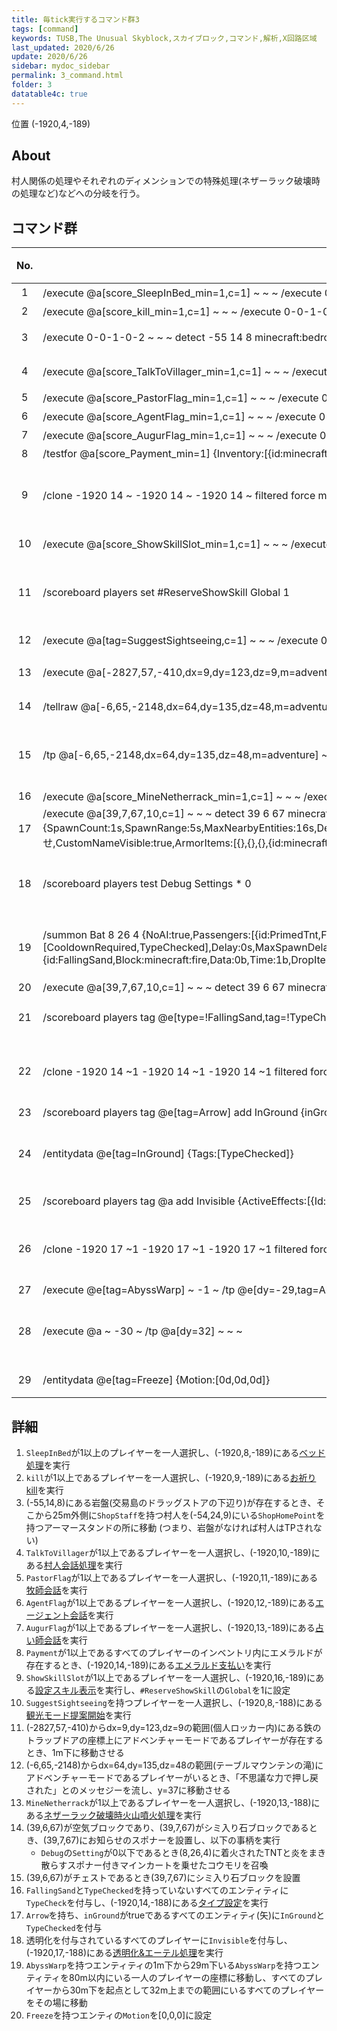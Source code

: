 ```yaml
---
title: 毎tick実行するコマンド群3
tags: [command]
keywords: TUSB,The Unusual Skyblock,スカイブロック,コマンド,解析,X回路区域
last_updated: 2020/6/26
update: 2020/6/26
sidebar: mydoc_sidebar
permalink: 3_command.html
folder: 3
datatable4c: true
---
```


<span class="label label-primary">位置 (-1920,4,-189)</span>

## About

村人関係の処理やそれぞれのディメンションでの特殊処理(ネザーラック破壊時の処理など)などへの分岐を行う。

## コマンド群

<div class="datatable4c-begin"></div>

|No.|コマンド|コメント|状態|
|:-:|-|-|-|
|1|/execute @a[score_SleepInBed_min=1,c=1] ~ ~ ~ /execute 0-0-1-0-1 ~ 8 -189 /clone ~ ~ ~ ~ ~ ~ ~ ~ ~ filtered force minecraft:command_block 5 ###ベッド処理|ベッド処理|
|2|/execute @a[score_kill_min=1,c=1] ~ ~ ~ /execute 0-0-1-0-1 ~ 9 -189 /clone ~ ~ ~ ~ ~ ~ ~ ~ ~ filtered force minecraft:command_block 5 ###お祈り処理|お祈り処理|
|3|/execute 0-0-1-0-2 ~ ~ ~ detect -55 14 8 minecraft:bedrock 0 /tp @e[rm=25,type=Villager,tag=ShopStaff] @e[-54,24,9,2,type=ArmorStand,tag=ShopHomePoint,c=1]|交易島落下防止兼追加 ShopStaffタグ|
|4|/execute @a[score_TalkToVillager_min=1,c=1] ~ ~ ~ /execute 0-0-1-0-1 ~ 10 -189 /clone ~ ~ ~ ~ ~ ~ ~ ~ ~ filtered force minecraft:command_block 5 ###村人会話|村人会話 牧師 エージェント 占い師|
|5|/execute @a[score_PastorFlag_min=1,c=1] ~ ~ ~ /execute 0-0-1-0-1 ~ 11 -189 /clone ~ ~ ~ ~ ~ ~ ~ ~ ~ filtered force minecraft:command_block 5 ###牧師会話|
|6|/execute @a[score_AgentFlag_min=1,c=1] ~ ~ ~ /execute 0-0-1-0-1 ~ 12 -189 /clone ~ ~ ~ ~ ~ ~ ~ ~ ~ filtered force minecraft:command_block 5 ###エージェント会話|
|7|/execute @a[score_AugurFlag_min=1,c=1] ~ ~ ~ /execute 0-0-1-0-1 ~ 13 -189 /clone ~ ~ ~ ~ ~ ~ ~ ~ ~ filtered force minecraft:command_block 5 ###占い師会話|
|8|/testfor @a[score_Payment_min=1] {Inventory:[{id:minecraft:emerald}]}|エメラルド支払い|
|9|/clone -1920 14 ~ -1920 14 ~ -1920 14 ~ filtered force minecraft:command_block 5 ###エメラルド支払い||条件付き|
|10|/execute @a[score_ShowSkillSlot_min=1,c=1] ~ ~ ~ /execute 0-0-1-0-1 ~ 16 -189 /clone ~ ~ ~ ~ ~ ~ ~ ~ ~ filtered force minecraft:command_block 5 ###設定スキル表示|設定スキル表示 スコアShowSkillSlot|
|11|/scoreboard players set #ReserveShowSkill Global 1||条件付き|
|12|/execute @a[tag=SuggestSightseeing,c=1] ~ ~ ~ /execute 0-0-1-0-1 ~ 8 -188 /clone ~ ~ ~ ~ ~ ~ ~ ~ ~ filtered force minecraft:command_block 5 ###観光モード提案|観光モード提案 タグSuggestShightSeeing|
|13|/execute @a[-2827,57,-410,dx=9,dy=123,dz=9,m=adventure] ~ ~ ~ detect ~ ~ ~ minecraft:iron_trapdoor -1 /tp @a[c=1] ~ ~-1 ~|個人ロッカーエンパ対策|
|14|/tellraw @a[-6,65,-2148,dx=64,dy=135,dz=48,m=adventure] {"text":"不思議な力で押し戻された。","color":"dark_purple"}|テーブルマウンテン 不思議な力|
|15|/tp @a[-6,65,-2148,dx=64,dy=135,dz=48,m=adventure] ~ 37 ~||条件付き|
|16|/execute @a[score_MineNetherrack_min=1,c=1] ~ ~ ~ /execute 0-0-1-0-1 ~ 13 -188 /clone ~ ~ ~ ~ ~ ~ ~ ~ ~ filtered force minecraft:command_block 5 ###ネザー火山噴火|ネザー火山噴火|
|17|/execute @a[39,7,67,10,c=1] ~ ~ ~ detect 39 6 67 minecraft:air 0 /execute @a[c=1] ~ ~ ~ detect 39 7 67 minecraft:monster_egg -1 /setblock 39 7 67 minecraft:mob_spawner 0 destroy {SpawnCount:1s,SpawnRange:5s,MaxNearbyEntities:16s,Delay:1s,MaxSpawnDelay:10s,MinSpawnDelay:10s,RequiredPlayerRange:32s,SpawnData:{id:Silverfish,CustomName:お知らせ,CustomNameVisible:true,ArmorItems:[{},{},{},{id:minecraft:wool,Count:1b}],ArmorDropChances:[0f,0f,0f,2f]}}|サボテン島の罠(封印島の間違えでは?)|
|18|/scoreboard players test Debug Settings * 0||条件付き|
|19|/summon Bat 8 26 4 {NoAI:true,Passengers:[{id:PrimedTnt,Fuse:5s},{id:MinecartSpawner,PortalCooldown:1,Tags:[CooldownRequired,TypeChecked],Delay:0s,MaxSpawnDelay:32000s,MinSpawnDelay:32000s,SpawnCount:200s,SpawnRange:64s,MaxNearbyEntities:300s,RequiredPlayerRange:120s,SpawnData:{id:FallingSand,Block:minecraft:fire,Data:0b,Time:1b,DropItem:false},SpawnPotentials:[{Weight:1}]}]}||条件付き|
|20|/execute @a[39,7,67,10,c=1] ~ ~ ~ detect 39 6 67 minecraft:chest -1 /setblock 39 7 67 minecraft:monster_egg 0 keep|
|21|/scoreboard players tag @e[type=!FallingSand,tag=!TypeChecked] add TypeCheck|タイプ設定 TypeCheck TypeChecked|
|22|/clone -1920 14 ~1 -1920 14 ~1 -1920 14 ~1 filtered force minecraft:command_block 5 ###タイプ設定||条件付き|
|23|/scoreboard players tag @e[tag=Arrow] add InGround {inGround:true}|接地矢無効化|
|24|/entitydata @e[tag=InGround] {Tags:[TypeChecked]}||条件付き|
|25|/scoreboard players tag @a add Invisible {ActiveEffects:[{Id:14b}]}|透明化&エーテル Invisible|
|26|/clone -1920 17 ~1 -1920 17 ~1 -1920 17 ~1 filtered force minecraft:command_block 5 ###エーテル処理||条件付き|
|27|/execute @e[tag=AbyssWarp] ~ -1 ~ /tp @e[dy=-29,tag=AbyssWarp] @a[r=80,c=1]|奈落防止|
|28|/execute @a ~ -30 ~ /tp @a[dy=32] ~ ~ ~||条件付き|
|29|/entitydata @e[tag=Freeze] {Motion:[0d,0d,0d]}|NoAI停止処理 Freeze **もやんのせい**|

<div class="datatable4c-end"></div>

## 詳細

1. `SleepInBed`が1以上のプレイヤーを一人選択し、(-1920,8,-189)にある[ベッド処理](3_bedProcessing.html)を実行
2. `kill`が1以上であるプレイヤーを一人選択し、(-1920,9,-189)にある[お祈りkill](3_prayProcessing.html)を実行
3. (-55,14,8)にある岩盤(交易島のドラッグストアの下辺り)が存在するとき、そこから25m外側に`ShopStaff`を持つ村人を(-54,24,9)にいる`ShopHomePoint`を持つアーマースタンドの所に移動 (つまり、岩盤がなければ村人はTPされない)
4. `TalkToVillager`が1以上であるプレイヤーを一人選択し、(-1920,10,-189)にある[村人会話処理](3_villagerTalkProcessing.html)を実行
5. `PastorFlag`が1以上であるプレイヤーを一人選択し、(-1920,11,-189)にある[牧師会話](3_pastorTalk.html)を実行
6. `AgentFlag`が1以上であるプレイヤーを一人選択し、(-1920,12,-189)にある[エージェント会話](3_agentTalk.html)を実行
7. `AugurFlag`が1以上であるプレイヤーを一人選択し、(-1920,13,-189)にある[占い師会話](3_augurTalk.html)を実行
8. `Payment`が1以上であるすべてのプレイヤーのインベントリ内にエメラルドが存在するとき、(-1920,14,-189)にある[エメラルド支払い](3_paymentProcessing.html)を実行
9. `ShowSkillSlot`が1以上であるプレイヤーを一人選択し、(-1920,16,-189)にある[設定スキル表示](3_skillDisplay.html)を実行し、`#ReserveShowSkill`の`Global`を1に設定
10. `SuggestSightseeing`を持つプレイヤーを一人選択し、(-1920,8,-188)にある[観光モード提案開始](3_suggestSightseeing.html)を実行
11. (-2827,57,-410)からdx=9,dy=123,dz=9の範囲(個人ロッカー内)にある鉄のトラップドアの座標上にアドベンチャーモードであるプレイヤーが存在するとき、1m下に移動させる
12. (-6,65,-2148)からdx=64,dy=135,dz=48の範囲(テーブルマウンテンの滝)にアドベンチャーモードであるプレイヤーがいるとき、「不思議な力で押し戻された」とのメッセジーを流し、y=37に移動させる
13. `MineNetherrack`が1以上であるプレイヤーを一人選択し、(-1920,13,-188)にある[ネザーラック破壊時火山噴火処理](3_volcanoProcessing.html)を実行
14. (39,6,67)が空気ブロックであり、(39,7,67)がシミ入り石ブロックであるとき、(39,7,67)にお知らせのスポナーを設置し、以下の事柄を実行
    - `Debug`の`Setting`が0以下であるとき(8,26,4)に着火されたTNTと炎をまき散らすスポナー付きマインカートを乗せたコウモリを召喚
15. (39,6,67)がチェストであるとき(39,7,67)にシミ入り石ブロックを設置
16. `FallingSand`と`TypeChecked`を持っていないすべてのエンティティに`TypeCheck`を付与し、(-1920,14,-188)にある[タイプ設定](3_typeSetting.html)を実行
17. `Arrow`を持ち、`inGround`がtrueであるすべてのエンティティ(矢)に`InGround`と`TypeChecked`を付与
18. 透明化を付与されているすべてのプレイヤーに`Invisible`を付与し、(-1920,17,-188)にある[透明化&エーテル処理](3_invisibleEtherProcessing.html)を実行
19. `AbyssWarp`を持つエンティティの1m下から29m下いる`AbyssWarp`を持つエンティティを80m以内にいる一人のプレイヤーの座標に移動し、すべてのプレイヤーから30m下を起点として32m上までの範囲にいるすべてのプレイヤーをその場に移動
20. `Freeze`を持つエンティの`Motion`を[0,0,0]に設定
